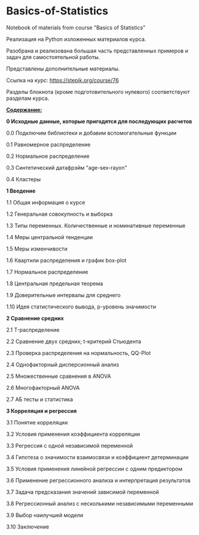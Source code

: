 # Basics-of-Statistics
Notebook of materials from course "Basics of Statistics"

Реализация на Python изложенных материалов курса. 

Разобрана и реализована большая часть представленных примеров и задач для самостоятельной работы.

Представлены дополнительные материалы.

Ссылка на курс: https://stepik.org/course/76

Разделы блокнота (кроме подготовительного нулевого) соответствуют разделам курса.

<b><u> Содержание: </u></b>

<b> 0 Исходные данные, которые пригодятся для последующих расчетов </b>

0.0 Подключим библиотеки и добавим вспомогательные функции

0.1 Равномерное распределение

0.2 Нормальное распределение

0.3 Синтетический датафрэйм "age-sex-rayon"

0.4 Кластеры

<b> 1  Введение </b>
  
1.1  Общая информация о курсе
  
1.2  Генеральная совокупность и выборка
  
1.3  Типы переменных. Количественные и номинативные переменные
  
1.4  Меры центральной тенденции
  
1.5  Меры изменчивости
  
1.6  Квартили распределения и график box-plot
  
1.7  Нормальное распределение
  
1.8  Центральная предельная теорема
  
1.9  Доверительные интервалы для среднего
  
1.10  Идея статистического вывода, p-уровень значимости
  
<b> 2  Сравнение средних </b>
  
2.1  T-распределение
  
2.2  Сравнение двух средних; t-критерий Стьюдента
  
2.3  Проверка распределения на нормальность, QQ-Plot
  
2.4  Однофакторный дисперсионный анализ
  
2.5  Множественные сравнения в ANOVA
  
2.6  Многофакторный ANOVA
  
2.7  АБ тесты и статистика
  
<b>  3 Корреляция и регрессия </b>
  
3.1  Понятие корреляции
  
3.2  Условия применения коэффициента корреляции
  
3.3  Регрессия с одной независимой переменной
  
3.4  Гипотеза о значимости взаимосвязи и коэффициент детерминации
  
3.5  Условия применения линейной регрессии с одним предиктором
  
3.6  Применение регрессионного анализа и интерпретация результатов
  
3.7  Задача предсказания значений зависимой переменной
  
3.8  Регрессионный анализ с несколькими независимыми переменными
  
3.9  Выбор наилучшей модели
  
3.10 Заключение
